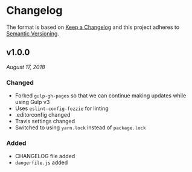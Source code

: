 # Changelog

The format is based on [Keep a Changelog](http://keepachangelog.com/en/1.0.0/)
and this project adheres to [Semantic Versioning](http://semver.org/spec/v2.0.0.html).

v1.0.0
------------------------------
*August 17, 2018*

### Changed
- Forked `gulp-gh-pages` so that we can continue making updates while using Gulp v3
- Uses `eslint-config-fozzie` for linting
- .editorconfig changed
- Travis settings changed
- Switched to using `yarn.lock` instead of `package.lock`

### Added
- CHANGELOG file added
- `dangerfile.js` added
